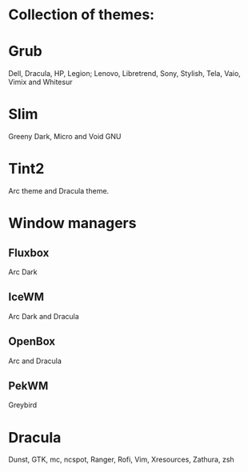 Collection of themes:
====================

# Grub

Dell, Dracula, HP, Legion; Lenovo, Libretrend, Sony, Stylish, Tela, Vaio, Vimix and Whitesur

# Slim

Greeny Dark, Micro and Void GNU

# Tint2

Arc theme and Dracula theme.

# Window managers

## Fluxbox

Arc Dark

## IceWM

Arc Dark and Dracula

## OpenBox

Arc and Dracula

## PekWM

Greybird

# Dracula

Dunst, GTK, mc, ncspot, Ranger, Rofi, Vim, Xresources, Zathura, zsh

